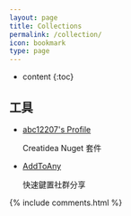 ```yaml
---
layout: page
title: Collections
permalink: /collection/
icon: bookmark
type: page
---
```


* content
{:toc}

## 工具

* [abc12207's Profile](https://www.nuget.org/profiles/abc12207)

    Creatidea Nuget 套件

* [AddToAny](https://www.addtoany.com/)

    快速鍵置社群分享

{% include comments.html %}
